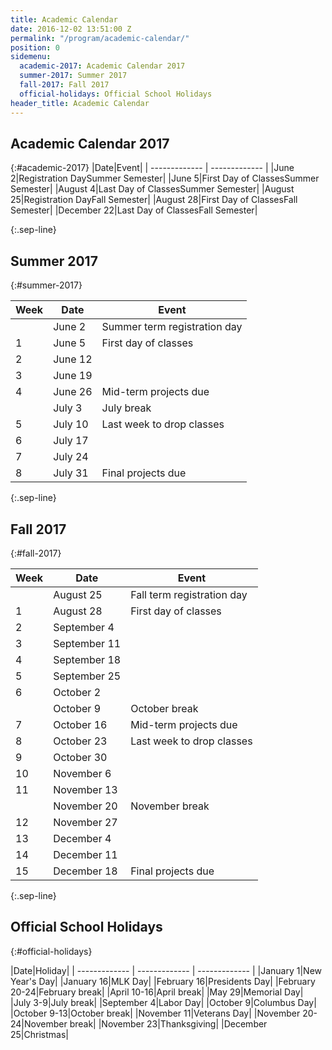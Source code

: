 ```yaml
---
title: Academic Calendar
date: 2016-12-02 13:51:00 Z
permalink: "/program/academic-calendar/"
position: 0
sidemenu:
  academic-2017: Academic Calendar 2017
  summer-2017: Summer 2017
  fall-2017: Fall 2017
  official-holidays: Official School Holidays
header_title: Academic Calendar
---
```


## Academic Calendar 2017
{:#academic-2017}
|Date|Event|
| ------------- | ------------- |
|June 2|Registration DaySummer Semester|
|June 5|First Day of ClassesSummer Semester|
|August 4|Last Day of ClassesSummer Semester|
|August 25|Registration DayFall Semester|
|August 28|First Day of ClassesFall Semester|
|December 22|Last Day of ClassesFall Semester|

{:.sep-line}
&nbsp;

## Summer 2017
{:#summer-2017}

|Week|Date|Event|
| ------------- | ------------- | ------------- |
||June 2|Summer term registration day|
|1|June 5|First day of classes|
|2|June 12||
|3|June 19||
|4|June 26|Mid-term projects due|
||July 3|July break|
|5|July 10|Last week to drop classes|
|6|July 17||
|7|July 24||
|8|July 31|Final projects due|


{:.sep-line}
&nbsp;

## Fall 2017
{:#fall-2017}

|Week|Date|Event|
| ------------- | ------------- | ------------- |
||August  25|Fall term registration day|
|1|August 28|First day of classes|
|2|September 4||
|3|September 11||
|4|September 18||
|5|September 25||
|6|October 2||
||October 9|October break|
|7|October 16|Mid-term projects due|
|8|October 23|Last week to drop classes|
|9|October 30||
|10|November 6||
|11|November 13||
||November 20|November break|
|12|November 27||
|13|December 4||
|14|December 11||
|15|December 18|Final projects due|

{:.sep-line}
&nbsp;

## Official School Holidays
{:#official-holidays}

|Date|Holiday|
| ------------- | ------------- | ------------- |
|January 1|New Year's Day|
|January 16|MLK Day|
|February 16|Presidents Day|
|February 20-24|February break|
|April 10-16|April break|
|May 29|Memorial Day|
|July 3-9|July break|
|September 4|Labor Day|
|October 9|Columbus Day|
|October 9-13|October break|
|November 11|Veterans Day|
|November 20-24|November break|
|November 23|Thanksgiving|
|December 25|Christmas|
 
